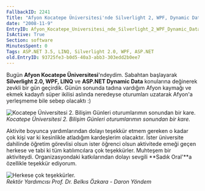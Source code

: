 ```yaml
---
FallbackID: 2241
Title: "Afyon Kocatepe Üniversitesi'nde Silverlight 2, WPF, Dynamic Data ve LINQ seminerleri."
date: "2008-11-9"
EntryID: Afyon_Kocatepe_Universitesi_nde_Silverlight_2_WPF_Dynamic_Data_ve_LINQ_seminerleri
IsActive: True
Section: software
MinutesSpent: 0
Tags: ASP.NET 3.5, LINQ, Silverlight 2.0, WPF, ASP.NET
old.EntryID: 93725fe3-b0d5-40a3-abb3-303edd2b0ee7
---
```

Bugün **Afyon Kocatepe Üniversitesi**'ndeydim. Sabahtan başlayarak
**Silverlight 2.0, WPF, LINQ** ve **ASP.NET Dynamic Data** konularına
değinerek zevkli bir gün geçirdik. Günün sonunda tadına vardığım Afyon
kaymağı ve ekmek kadayıfı süper ikilisi aslında neredeyse oturumları
uzatarak Afyon'a yerleşmeme bile sebep olacaktı :)

![Kocatepe Üniversitesi 2. Bilişim Günleri oturumlarımın sonundan bir
kare.](media/Afyon_Kocatepe_Universitesi_nde_Silverlight_2_WPF_Dynamic_Data_ve_LINQ_seminerleri/08112008_1.jpg)\
*Kocatepe Üniversitesi 2. Bilişim Günleri oturumlarımın sonundan bir
kare.*

Aktivite boyunca yardımlarından dolayı teşekkür etmem gereken o kadar
çok kişi var ki kesinlikle atladığım kardeşlerim olacaktır. İster
üniversite dahilinde öğretim görevlisi olsun ister öğrenci olsun
aktivitede emeği geçen herkese ve tabi ki tüm katılımcılara çok
teşekkürler. Muhteşem bir aktiviteydi. Organizasyondaki katkılarından
dolayı sevgili **Sadık Oral'**a özellikle teşekkür ediyorum.

![Herkese çok
teşekkürler.](media/Afyon_Kocatepe_Universitesi_nde_Silverlight_2_WPF_Dynamic_Data_ve_LINQ_seminerleri/08112008_2.jpg)\
 *Rektör Yardımcısı Prof. Dr. Belkıs Özkara - Daron Yöndem*


